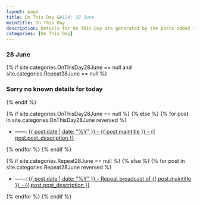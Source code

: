 ```yaml
---
layout: page
title: On This Day &#124; 28 June
maintitle: On This Day
description: Details for On This Day are genarated by the posts added to the website so the content is subject to changes/updates over time.
categories: [On This Day]
---
```


<h3>28 June</h3>

{% if site.categories.OnThisDay28June == null and site.categories.Repeat28June == null %}
  <h3>Sorry no known details for today</h3>
{% endif %}

{% if site.categories.OnThisDay28June == null %}
{% else %}
{% for post in site.categories.OnThisDay28June reversed %}
<ul>
<li> ——: <a href="{{ post.url }}">{{ post.date | date: "%Y" }} - {{ post.maintitle }} - {{ post.post_description }}</a></li>
</ul>
{% endfor %}
{% endif %}

{% if site.categories.Repeat28June == null %}
{% else %}
{% for post in site.categories.Repeat28June reversed %}
<ul>
<li> ——: <a href="{{ post.url }}">{{ post.date | date: "%Y" }} - Repeat broadcast of {{ post.maintitle }} - {{ post.post_description }}</a></li>
</ul>
{% endfor %}
{% endif %}
